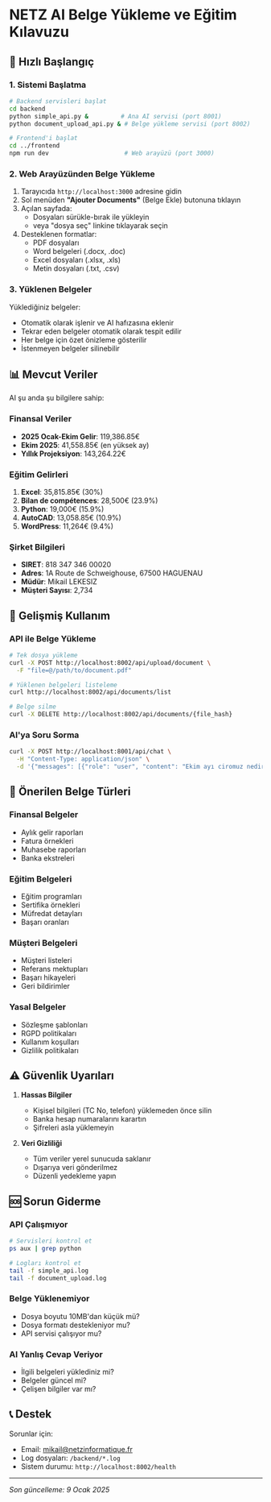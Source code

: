 # NETZ AI Belge Yükleme ve Eğitim Kılavuzu

## 🚀 Hızlı Başlangıç

### 1. Sistemi Başlatma
```bash
# Backend servisleri başlat
cd backend
python simple_api.py &         # Ana AI servisi (port 8001)
python document_upload_api.py & # Belge yükleme servisi (port 8002)

# Frontend'i başlat
cd ../frontend
npm run dev                     # Web arayüzü (port 3000)
```

### 2. Web Arayüzünden Belge Yükleme

1. Tarayıcıda `http://localhost:3000` adresine gidin
2. Sol menüden **"Ajouter Documents"** (Belge Ekle) butonuna tıklayın
3. Açılan sayfada:
   - Dosyaları sürükle-bırak ile yükleyin
   - veya "dosya seç" linkine tıklayarak seçin
4. Desteklenen formatlar:
   - PDF dosyaları
   - Word belgeleri (.docx, .doc)
   - Excel dosyaları (.xlsx, .xls)
   - Metin dosyaları (.txt, .csv)

### 3. Yüklenen Belgeler

Yüklediğiniz belgeler:
- Otomatik olarak işlenir ve AI hafızasına eklenir
- Tekrar eden belgeler otomatik olarak tespit edilir
- Her belge için özet önizleme gösterilir
- İstenmeyen belgeler silinebilir

## 📊 Mevcut Veriler

AI şu anda şu bilgilere sahip:

### Finansal Veriler
- **2025 Ocak-Ekim Gelir**: 119,386.85€
- **Ekim 2025**: 41,558.85€ (en yüksek ay)
- **Yıllık Projeksiyon**: 143,264.22€

### Eğitim Gelirleri
1. **Excel**: 35,815.85€ (30%)
2. **Bilan de compétences**: 28,500€ (23.9%)
3. **Python**: 19,000€ (15.9%)
4. **AutoCAD**: 13,058.85€ (10.9%)
5. **WordPress**: 11,264€ (9.4%)

### Şirket Bilgileri
- **SIRET**: 818 347 346 00020
- **Adres**: 1A Route de Schweighouse, 67500 HAGUENAU
- **Müdür**: Mikail LEKESIZ
- **Müşteri Sayısı**: 2,734

## 🔧 Gelişmiş Kullanım

### API ile Belge Yükleme
```bash
# Tek dosya yükleme
curl -X POST http://localhost:8002/api/upload/document \
  -F "file=@/path/to/document.pdf"

# Yüklenen belgeleri listeleme
curl http://localhost:8002/api/documents/list

# Belge silme
curl -X DELETE http://localhost:8002/api/documents/{file_hash}
```

### AI'ya Soru Sorma
```bash
curl -X POST http://localhost:8001/api/chat \
  -H "Content-Type: application/json" \
  -d '{"messages": [{"role": "user", "content": "Ekim ayı ciromuz nedir?"}]}'
```

## 📁 Önerilen Belge Türleri

### Finansal Belgeler
- Aylık gelir raporları
- Fatura örnekleri
- Muhasebe raporları
- Banka ekstreleri

### Eğitim Belgeleri
- Eğitim programları
- Sertifika örnekleri
- Müfredat detayları
- Başarı oranları

### Müşteri Belgeleri
- Müşteri listeleri
- Referans mektupları
- Başarı hikayeleri
- Geri bildirimler

### Yasal Belgeler
- Sözleşme şablonları
- RGPD politikaları
- Kullanım koşulları
- Gizlilik politikaları

## ⚠️ Güvenlik Uyarıları

1. **Hassas Bilgiler**
   - Kişisel bilgileri (TC No, telefon) yüklemeden önce silin
   - Banka hesap numaralarını karartın
   - Şifreleri asla yüklemeyin

2. **Veri Gizliliği**
   - Tüm veriler yerel sunucuda saklanır
   - Dışarıya veri gönderilmez
   - Düzenli yedekleme yapın

## 🆘 Sorun Giderme

### API Çalışmıyor
```bash
# Servisleri kontrol et
ps aux | grep python

# Logları kontrol et
tail -f simple_api.log
tail -f document_upload.log
```

### Belge Yüklenemiyor
- Dosya boyutu 10MB'dan küçük mü?
- Dosya formatı destekleniyor mu?
- API servisi çalışıyor mu?

### AI Yanlış Cevap Veriyor
- İlgili belgeleri yüklediniz mi?
- Belgeler güncel mi?
- Çelişen bilgiler var mı?

## 📞 Destek

Sorunlar için:
- Email: mikail@netzinformatique.fr
- Log dosyaları: `/backend/*.log`
- Sistem durumu: `http://localhost:8002/health`

---

*Son güncelleme: 9 Ocak 2025*